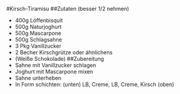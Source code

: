#Kirsch-Tiramisu
##Zutaten (besser 1/2 nehmen)
* 400g Löffenbisquit
* 500g Naturjoghurt
* 500g Mascarpone
* 500g Schlagsahne
* 3 Pkg Vanillzucker
* 2 Becher Kirschgrütze oder ähnlichens
* (Weiße Schokolade)
##Zubereitung
* Sahne mit Vanillzucker schlagen
* Joghurt mit Mascarpone mixen
* Sahne unterheben
* In Form schichten: (unten) LB, Creme, LB, Creme, Kirsch (oben)
